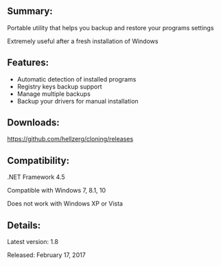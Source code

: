 ## Summary: ##

Portable utility that helps you backup and restore your programs settings

Extremely useful after a fresh installation of Windows

## Features: ##

* Automatic detection of installed programs
* Registry keys backup support
* Manage multiple backups
* Backup your drivers for manual installation

## Downloads: ##
https://github.com/hellzerg/cloning/releases

## Compatibility: ##

.NET Framework 4.5

Compatible with Windows 7, 8.1, 10

Does not work with Windows XP or Vista

## Details: ##

Latest version: 1.8

Released: February 17, 2017
